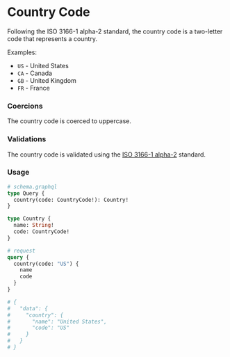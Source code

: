 # Country Code

Following the ISO 3166-1 alpha-2 standard, the country code is a two-letter code that represents a country.

Examples:

- `US` - United States
- `CA` - Canada
- `GB` - United Kingdom
- `FR` - France

### Coercions

The country code is coerced to uppercase.

### Validations

The country code is validated using the [ISO 3166-1 alpha-2](https://en.wikipedia.org/wiki/ISO_3166-1_alpha-2) standard.

### Usage

```graphql
# schema.graphql
type Query {
  country(code: CountryCode!): Country!
}

type Country {
  name: String!
  code: CountryCode!
}
```

```graphql
# request
query {
  country(code: "US") {
    name
    code
  }
}

# {
#   "data": {
#     "country": {
#       "name": "United States",
#       "code": "US"
#     }
#   }
# }
```
